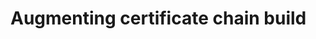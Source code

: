 ﻿# Augmenting certificate chain build

<!-- link to version in Portuguese -->
<div data-alt-locales="pt-br"></div>
